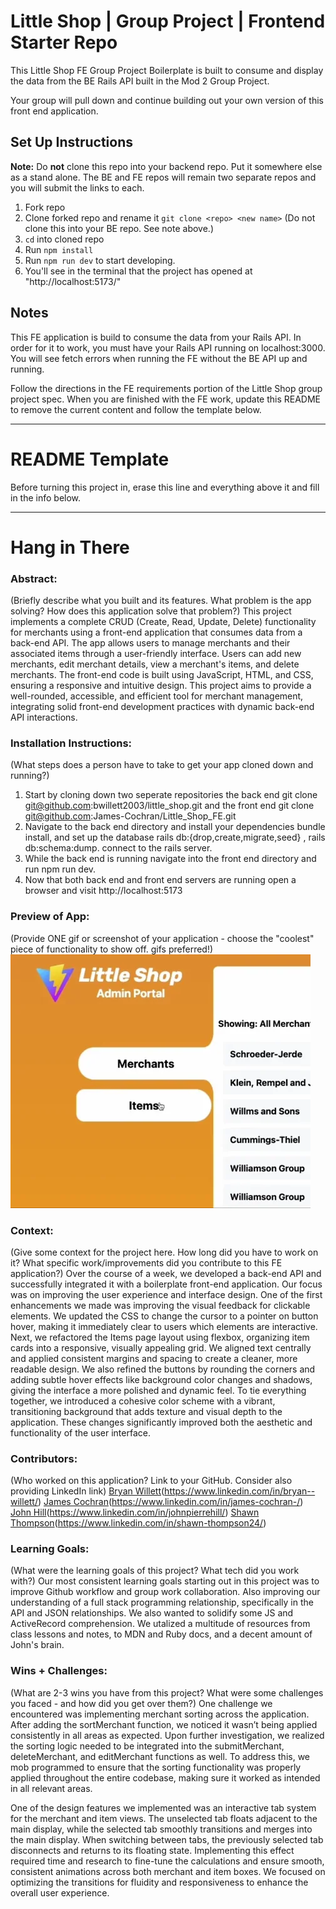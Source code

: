 # Little Shop | Group Project | Frontend Starter Repo

This Little Shop FE Group Project Boilerplate is built to consume and display the data from the BE Rails API built in the Mod 2 Group Project.  

Your group will pull down and continue building out your own version of this front end application.

## Set Up Instructions

**Note:** Do **not** clone this repo into your backend repo. Put it somewhere else as a stand alone. The BE and FE repos will remain two separate repos and you will submit the links to each.  

1. Fork repo
1. Clone forked repo and rename it `git clone <repo> <new name>` (Do not clone this into your BE repo. See note above.)
1. `cd` into cloned repo
1. Run `npm install`
1. Run `npm run dev` to start developing.
  1. You'll see in the terminal that the project has opened at "http://localhost:5173/"


## Notes

This FE application is build to consume the data from your Rails API.  In order for it to work, you must have your Rails API running on localhost:3000. You will see fetch errors when running the FE without the BE API up and running.  

Follow the directions in the FE requirements portion of the Little Shop group project spec. When you are finished with the FE work, update this README to remove the current content and follow the template below.  

______________________________________________________  
# README Template  
Before turning this project in, erase this line and everything above it and fill in the info below.  
______________________________________________________  

# Hang in There  

### Abstract:
(Briefly describe what you built and its features. What problem is the app solving? How does this application solve that problem?)
  This project implements a complete CRUD (Create, Read, Update, Delete) functionality for merchants using a front-end application that consumes data from a back-end API. The app allows users to manage merchants and their associated items through a user-friendly interface. Users can add new merchants, edit merchant details, view a merchant's items, and delete merchants. The front-end code is built using JavaScript, HTML, and CSS, ensuring a responsive and intuitive design. This project aims to provide a well-rounded, accessible, and efficient tool for merchant management, integrating solid front-end development practices with dynamic back-end API interactions.

### Installation Instructions:
(What steps does a person have to take to get your app cloned down and running?)
  1) Start by cloning down two seperate repositories the back end git clone git@github.com:bwillett2003/little_shop.git and the front end git clone git@github.com:James-Cochran/Little_Shop_FE.git
  2) Navigate to the back end directory and install your dependencies bundle install, and set up the database rails db:{drop,create,migrate,seed} , rails db:schema:dump.
      connect to the rails server.
  3)  While the back end is running navigate into the front end directory and run npm run dev.
  4) Now that both back end and front end servers are running open a browser and visit http://localhost:5173

### Preview of App:
(Provide ONE gif or screenshot of your application - choose the "coolest" piece of functionality to show off. gifs preferred!)
  ![Little Shop](https://github.com/James-Cochran/Little_Shop_FE/blob/main/LittleShop.gif)

### Context:
(Give some context for the project here. How long did you have to work on it? What specific work/improvements did you contribute to this FE application?)
  Over the course of a week, we developed a back-end API and successfully integrated it with a boilerplate front-end application. Our focus was on improving the user experience and interface design.
One of the first enhancements we made was improving the visual feedback for clickable elements. We updated the CSS to change the cursor to a pointer on button hover, making it immediately clear to users which elements are interactive.
Next, we refactored the Items page layout using flexbox, organizing item cards into a responsive, visually appealing grid. We aligned text centrally and applied consistent margins and spacing to create a cleaner, more readable design.
We also refined the buttons by rounding the corners and adding subtle hover effects like background color changes and shadows, giving the interface a more polished and dynamic feel. To tie everything together, we introduced a cohesive color scheme with a vibrant, transitioning background that adds texture and visual depth to the application. These changes significantly improved both the aesthetic and functionality of the user interface.

### Contributors:
(Who worked on this application? Link to your GitHub. Consider also providing LinkedIn link)
  [Bryan Willett](https://github.com/bwillett2003)(https://www.linkedin.com/in/bryan--willett/)
  [James Cochran](https://github.com/James-Cochran)(https://www.linkedin.com/in/james-cochran-/)
  [John Hill](https://github.com/jphill19)(https://www.linkedin.com/in/johnpierrehill/)
  [Shawn Thompson](https://github.com/SThompson05)(https://www.linkedin.com/in/shawn-thompson24/)

### Learning Goals:
(What were the learning goals of this project? What tech did you work with?)
  Our most consistent learning goals starting out in this project was to improve Github workflow and group work collaboration.  Also improving our understanding of a full stack    programming relationship, specifically in the API and JSON relationships.  We also wanted to solidify some JS and ActiveRecord comprehension.  We utalized a multitude of resources from class lessons and notes, to MDN and Ruby docs, and a decent amount of John's brain.

### Wins + Challenges:
(What are 2-3 wins you have from this project? What were some challenges you faced - and how did you get over them?)
  One challenge we encountered was implementing merchant sorting across the application. After adding the sortMerchant function, we noticed it wasn’t being applied consistently in all areas as expected. Upon further investigation, we realized the sorting logic needed to be integrated into the submitMerchant, deleteMerchant, and editMerchant functions as well. To address this, we mob programmed to ensure that the sorting functionality was properly applied throughout the entire codebase, making sure it worked as intended in all relevant areas.

  One of the design features we implemented was an interactive tab system for the merchant and item views. The unselected tab floats adjacent to the main display, while the selected tab smoothly transitions and merges into the main display. When switching between tabs, the previously selected tab disconnects and returns to its floating state. Implementing this effect required time and research to fine-tune the calculations and ensure smooth, consistent animations across both merchant and item boxes. We focused on optimizing the transitions for fluidity and responsiveness to enhance the overall user experience.